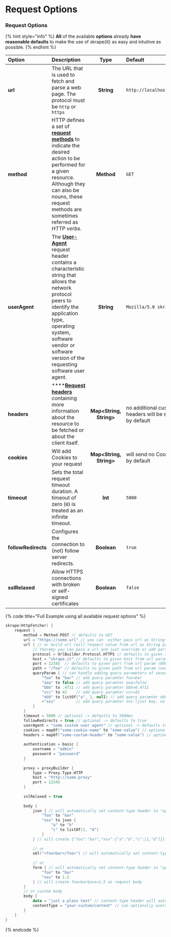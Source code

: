 # Request Options

### Request Options

{% hint style="info" %}
**All** of the available **options** already **have reasonable defaults** to make the use of skrape{it} as easy and intuitive as possible.
{% endhint %}

| Option | Description | Type | Default |
| :--- | :--- | :---: | :--- |
| **url** | The URL that is used to fetch and parse a web page. The protocol must be `http` or `https` | **String** | `http://localhost:8080` |
| **method** | HTTP defines a set of [**request methods**](https://developer.mozilla.org/en-US/docs/Web/HTTP/Methods) to indicate the desired action to be performed for a given resource. Although they can also be nouns, these request methods are sometimes referred as _HTTP verbs_. | **Method** | `GET` |
| **userAgent** | The [**User-Agent**](https://developer.mozilla.org/de/docs/Web/HTTP/Headers/User-Agent) request header contains a characteristic string that allows the network protocol peers to identify the application type, operating system, software vendor or software version of the requesting software user agent. | **String** | `Mozilla/5.0 skrape.it` |
| **headers** | \*\*\*\*[**Request headers** ](https://developer.mozilla.org/en-US/docs/Web/HTTP/Headers)containing more information about the resource to be fetched or about the client itself. | **Map&lt;String, String&gt;** | no additional custom headers will be sent by default |
| **cookies** | Will add Cookies to your request | **Map&lt;String, String&gt;** | will send no Cookies by default |
| **timeout** | Sets the total request timeout duration. A timeout of zero \(`0`\) is treated as an infinite timeout. | **Int** | `5000` |
| **followRedirects** | Configures the connection to \(not\) follow server redirects. | **Boolean** | `true` |
| **sslRelaxed** | Allow HTTPS connections with broken or self-signed certificates | **Boolean** | `false` |

{% code title="Full Example using all available request options" %}
```kotlin
skrape(HttpFetcher) {
    request {
        method = Method.POST // defaults to GET 
        url = "https://some.url" // you can  either pass url as String (defaults to 'http://localhost:8080')
        url { // or build url (will respect value from url as String param)
            // thereby you can pass a url and just override or add parts
            protocol = UrlBuilder.Protocol.HTTPS // defaults to given scheme from url param (HTTP if not set)
            host = "skrape.it" // defaults to given host from url param (localhost if not set)
            port = 12345  // defaults to given port from url param (8080 if not set explicitly - none port if given url param value does noit have port) - set to -1 to remove port
            path = "/foo" // defaults to given path from url param (none path if not set)
            queryParam { // can handle adding query parameters of several types (defaults to none)
                "foo" to "bar" // add query paramter foo=bar
                "aaa" to false // add query paramter aaa=false
                "bbb" to .4711 // add query paramter bbb=0.4711
                "ccc" to 42    // add query paramter ccc=42
                "ddd" to listOf("a", 1, null) // add query paramter ddd=a,1,null
                +"xxx"         // add query paramter xxx (just key, no value)
            }
        }
        timeout = 5000 // optional -> defaults to 5000ms
        followRedirects = true // optional -> defaults to true
        userAgent = "some custom user agent" // optional -> defaults to "Mozilla/5.0 skrape.it"
        cookies = mapOf("some-cookie-name" to "some-value") // optional
        headers = mapOf("some-custom-header" to "some-value") // optional
        
        authentication = basic {
            username = "admin"
            password = "password"
        }
        
        proxy = proxyBuilder {
            type = Proxy.Type.HTTP
            host = "http://some.proxy"
            port = 12345
        }
        
        sslRelaxed = true
        
        body {
            json { // will automatically set content-type header to "application/json"
                "foo" to "bar"
                "xxx" to json {
                    "a" to "b"
                    "c" to listOf(1, "d")
                }
            } // will create {"foo":"bar","xxx":{"a":"b","c":[1,"d"]}} as request body
            
            // or
            xml("<foo>bar</foo>") // will automatically set content-type header to "text/xml" 
            
            // or
            form { // will automatically set content-type header to "application/x-www-form-urlencoded"
                "foo" to "bar"
                "xxx" to 1.5
            } // will create foo=bar&xxx=1.5 as request body
        }
        // or custom body
        body {
            data = "just a plain text" // content-type header will automatically set to "text/plain"
            contentType = "your-custom/content" // can optionally override content-type
        }
    }
}
```
{% endcode %}



